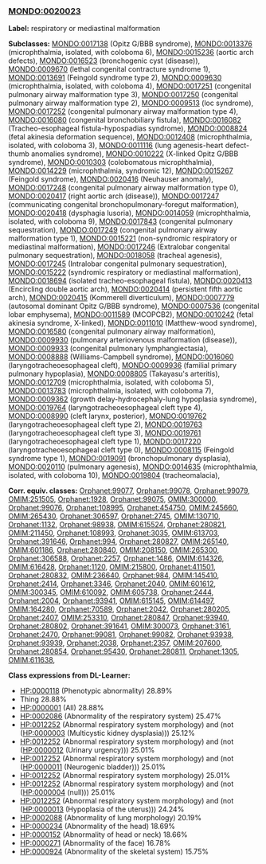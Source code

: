 
### [MONDO:0020023](http://purl.obolibrary.org/obo/MONDO_0020023)
**Label:** respiratory or mediastinal malformation

**Subclasses:** [MONDO:0017138](http://purl.obolibrary.org/obo/MONDO_0017138) (Opitz G/BBB syndrome), [MONDO:0013376](http://purl.obolibrary.org/obo/MONDO_0013376) (microphthalmia, isolated, with coloboma 6), [MONDO:0015236](http://purl.obolibrary.org/obo/MONDO_0015236) (aortic arch defects), [MONDO:0016523](http://purl.obolibrary.org/obo/MONDO_0016523) (bronchogenic cyst (disease)), [MONDO:0009670](http://purl.obolibrary.org/obo/MONDO_0009670) (lethal congenital contracture syndrome 1), [MONDO:0013691](http://purl.obolibrary.org/obo/MONDO_0013691) (Feingold syndrome type 2), [MONDO:0009630](http://purl.obolibrary.org/obo/MONDO_0009630) (microphthalmia, isolated, with coloboma 4), [MONDO:0017251](http://purl.obolibrary.org/obo/MONDO_0017251) (congenital pulmonary airway malformation type 3), [MONDO:0017250](http://purl.obolibrary.org/obo/MONDO_0017250) (congenital pulmonary airway malformation type 2), [MONDO:0009513](http://purl.obolibrary.org/obo/MONDO_0009513) (loc syndrome), [MONDO:0017252](http://purl.obolibrary.org/obo/MONDO_0017252) (congenital pulmonary airway malformation type 4), [MONDO:0016080](http://purl.obolibrary.org/obo/MONDO_0016080) (congenital bronchobiliary fistula), [MONDO:0016082](http://purl.obolibrary.org/obo/MONDO_0016082) (Tracheo-esophageal fistula-hypospadias syndrome), [MONDO:0008824](http://purl.obolibrary.org/obo/MONDO_0008824) (fetal akinesia deformation sequence), [MONDO:0012408](http://purl.obolibrary.org/obo/MONDO_0012408) (microphthalmia, isolated, with coloboma 3), [MONDO:0011116](http://purl.obolibrary.org/obo/MONDO_0011116) (lung agenesis-heart defect-thumb anomalies syndrome), [MONDO:0010222](http://purl.obolibrary.org/obo/MONDO_0010222) (X-linked Opitz G/BBB syndrome), [MONDO:0010303](http://purl.obolibrary.org/obo/MONDO_0010303) (colobomatous microphthalmia), [MONDO:0014229](http://purl.obolibrary.org/obo/MONDO_0014229) (microphthalmia, syndromic 12), [MONDO:0015267](http://purl.obolibrary.org/obo/MONDO_0015267) (Feingold syndrome), [MONDO:0020416](http://purl.obolibrary.org/obo/MONDO_0020416) (Neuhauser anomaly), [MONDO:0017248](http://purl.obolibrary.org/obo/MONDO_0017248) (congenital pulmonary airway malformation type 0), [MONDO:0020417](http://purl.obolibrary.org/obo/MONDO_0020417) (right aortic arch (disease)), [MONDO:0017247](http://purl.obolibrary.org/obo/MONDO_0017247) (communicating congenital bronchopulmonary-foregut malformation), [MONDO:0020418](http://purl.obolibrary.org/obo/MONDO_0020418) (dysphagia lusoria), [MONDO:0014059](http://purl.obolibrary.org/obo/MONDO_0014059) (microphthalmia, isolated, with coloboma 9), [MONDO:0017843](http://purl.obolibrary.org/obo/MONDO_0017843) (congenital pulmonary sequestration), [MONDO:0017249](http://purl.obolibrary.org/obo/MONDO_0017249) (congenital pulmonary airway malformation type 1), [MONDO:0015221](http://purl.obolibrary.org/obo/MONDO_0015221) (non-syndromic respiratory or mediastinal malformation), [MONDO:0017246](http://purl.obolibrary.org/obo/MONDO_0017246) (Extralobar congenital pulmonary sequestration), [MONDO:0018058](http://purl.obolibrary.org/obo/MONDO_0018058) (tracheal agenesis), [MONDO:0017245](http://purl.obolibrary.org/obo/MONDO_0017245) (Intralobar congenital pulmonary sequestration), [MONDO:0015222](http://purl.obolibrary.org/obo/MONDO_0015222) (syndromic respiratory or mediastinal malformation), [MONDO:0018694](http://purl.obolibrary.org/obo/MONDO_0018694) (isolated tracheo-esophageal fistula), [MONDO:0020413](http://purl.obolibrary.org/obo/MONDO_0020413) (Encircling double aortic arch), [MONDO:0020414](http://purl.obolibrary.org/obo/MONDO_0020414) (persistent fifth aortic arch), [MONDO:0020415](http://purl.obolibrary.org/obo/MONDO_0020415) (Kommerell diverticulum), [MONDO:0007779](http://purl.obolibrary.org/obo/MONDO_0007779) (autosomal dominant Opitz G/BBB syndrome), [MONDO:0007536](http://purl.obolibrary.org/obo/MONDO_0007536) (congenital lobar emphysema), [MONDO:0011589](http://purl.obolibrary.org/obo/MONDO_0011589) (MCOPCB2), [MONDO:0010242](http://purl.obolibrary.org/obo/MONDO_0010242) (fetal akinesia syndrome, X-linked), [MONDO:0011010](http://purl.obolibrary.org/obo/MONDO_0011010) (Matthew-wood syndrome), [MONDO:0016580](http://purl.obolibrary.org/obo/MONDO_0016580) (congenital pulmonary airway malformation), [MONDO:0009930](http://purl.obolibrary.org/obo/MONDO_0009930) (pulmonary arteriovenous malformation (disease)), [MONDO:0009933](http://purl.obolibrary.org/obo/MONDO_0009933) (congenital pulmonary lymphangiectasia), [MONDO:0008888](http://purl.obolibrary.org/obo/MONDO_0008888) (Williams-Campbell syndrome), [MONDO:0016060](http://purl.obolibrary.org/obo/MONDO_0016060) (laryngotracheoesophageal cleft), [MONDO:0009936](http://purl.obolibrary.org/obo/MONDO_0009936) (familial primary pulmonary hypoplasia), [MONDO:0008805](http://purl.obolibrary.org/obo/MONDO_0008805) (Takayasu's arteritis), [MONDO:0012709](http://purl.obolibrary.org/obo/MONDO_0012709) (microphthalmia, isolated, with coloboma 5), [MONDO:0013783](http://purl.obolibrary.org/obo/MONDO_0013783) (microphthalmia, isolated, with coloboma 7), [MONDO:0009362](http://purl.obolibrary.org/obo/MONDO_0009362) (growth delay-hydrocephaly-lung hypoplasia syndrome), [MONDO:0019764](http://purl.obolibrary.org/obo/MONDO_0019764) (laryngotracheoesophageal cleft type 4), [MONDO:0008990](http://purl.obolibrary.org/obo/MONDO_0008990) (cleft larynx, posterior), [MONDO:0019762](http://purl.obolibrary.org/obo/MONDO_0019762) (laryngotracheoesophageal cleft type 2), [MONDO:0019763](http://purl.obolibrary.org/obo/MONDO_0019763) (laryngotracheoesophageal cleft type 3), [MONDO:0019761](http://purl.obolibrary.org/obo/MONDO_0019761) (laryngotracheoesophageal cleft type 1), [MONDO:0017220](http://purl.obolibrary.org/obo/MONDO_0017220) (laryngotracheoesophageal cleft type 0), [MONDO:0008115](http://purl.obolibrary.org/obo/MONDO_0008115) (Feingold syndrome type 1), [MONDO:0019091](http://purl.obolibrary.org/obo/MONDO_0019091) (bronchopulmonary dysplasia), [MONDO:0020110](http://purl.obolibrary.org/obo/MONDO_0020110) (pulmonary agenesis), [MONDO:0014635](http://purl.obolibrary.org/obo/MONDO_0014635) (microphthalmia, isolated, with coloboma 10), [MONDO:0019804](http://purl.obolibrary.org/obo/MONDO_0019804) (tracheomalacia), 

**Corr. equiv. classes:** [Orphanet:99077](http://www.orpha.net/ORDO/Orphanet_99077), [Orphanet:99078](http://www.orpha.net/ORDO/Orphanet_99078), [Orphanet:99079](http://www.orpha.net/ORDO/Orphanet_99079), [OMIM:251505](http://purl.obolibrary.org/obo/OMIM_251505), [Orphanet:1928](http://www.orpha.net/ORDO/Orphanet_1928), [Orphanet:99075](http://www.orpha.net/ORDO/Orphanet_99075), [OMIM:300000](http://purl.obolibrary.org/obo/OMIM_300000), [Orphanet:99076](http://www.orpha.net/ORDO/Orphanet_99076), [Orphanet:108995](http://www.orpha.net/ORDO/Orphanet_108995), [Orphanet:454750](http://www.orpha.net/ORDO/Orphanet_454750), [OMIM:245660](http://purl.obolibrary.org/obo/OMIM_245660), [OMIM:265430](http://purl.obolibrary.org/obo/OMIM_265430), [Orphanet:306597](http://www.orpha.net/ORDO/Orphanet_306597), [Orphanet:2745](http://www.orpha.net/ORDO/Orphanet_2745), [OMIM:130710](http://purl.obolibrary.org/obo/OMIM_130710), [Orphanet:1132](http://www.orpha.net/ORDO/Orphanet_1132), [Orphanet:98938](http://www.orpha.net/ORDO/Orphanet_98938), [OMIM:615524](http://purl.obolibrary.org/obo/OMIM_615524), [Orphanet:280821](http://www.orpha.net/ORDO/Orphanet_280821), [OMIM:211450](http://purl.obolibrary.org/obo/OMIM_211450), [Orphanet:108993](http://www.orpha.net/ORDO/Orphanet_108993), [Orphanet:3035](http://www.orpha.net/ORDO/Orphanet_3035), [OMIM:613703](http://purl.obolibrary.org/obo/OMIM_613703), [Orphanet:391646](http://www.orpha.net/ORDO/Orphanet_391646), [Orphanet:994](http://www.orpha.net/ORDO/Orphanet_994), [Orphanet:280827](http://www.orpha.net/ORDO/Orphanet_280827), [OMIM:265140](http://purl.obolibrary.org/obo/OMIM_265140), [OMIM:601186](http://purl.obolibrary.org/obo/OMIM_601186), [Orphanet:280840](http://www.orpha.net/ORDO/Orphanet_280840), [OMIM:208150](http://purl.obolibrary.org/obo/OMIM_208150), [OMIM:265300](http://purl.obolibrary.org/obo/OMIM_265300), [Orphanet:306588](http://www.orpha.net/ORDO/Orphanet_306588), [Orphanet:2257](http://www.orpha.net/ORDO/Orphanet_2257), [Orphanet:1486](http://www.orpha.net/ORDO/Orphanet_1486), [OMIM:614326](http://purl.obolibrary.org/obo/OMIM_614326), [OMIM:616428](http://purl.obolibrary.org/obo/OMIM_616428), [Orphanet:1120](http://www.orpha.net/ORDO/Orphanet_1120), [OMIM:215800](http://purl.obolibrary.org/obo/OMIM_215800), [Orphanet:411501](http://www.orpha.net/ORDO/Orphanet_411501), [Orphanet:280832](http://www.orpha.net/ORDO/Orphanet_280832), [OMIM:236640](http://purl.obolibrary.org/obo/OMIM_236640), [Orphanet:984](http://www.orpha.net/ORDO/Orphanet_984), [OMIM:145410](http://purl.obolibrary.org/obo/OMIM_145410), [Orphanet:2414](http://www.orpha.net/ORDO/Orphanet_2414), [Orphanet:3346](http://www.orpha.net/ORDO/Orphanet_3346), [Orphanet:2040](http://www.orpha.net/ORDO/Orphanet_2040), [OMIM:601612](http://purl.obolibrary.org/obo/OMIM_601612), [OMIM:300345](http://purl.obolibrary.org/obo/OMIM_300345), [OMIM:610092](http://purl.obolibrary.org/obo/OMIM_610092), [OMIM:605738](http://purl.obolibrary.org/obo/OMIM_605738), [Orphanet:2444](http://www.orpha.net/ORDO/Orphanet_2444), [Orphanet:2004](http://www.orpha.net/ORDO/Orphanet_2004), [Orphanet:93941](http://www.orpha.net/ORDO/Orphanet_93941), [OMIM:615145](http://purl.obolibrary.org/obo/OMIM_615145), [OMIM:614497](http://purl.obolibrary.org/obo/OMIM_614497), [OMIM:164280](http://purl.obolibrary.org/obo/OMIM_164280), [Orphanet:70589](http://www.orpha.net/ORDO/Orphanet_70589), [Orphanet:2042](http://www.orpha.net/ORDO/Orphanet_2042), [Orphanet:280205](http://www.orpha.net/ORDO/Orphanet_280205), [Orphanet:2407](http://www.orpha.net/ORDO/Orphanet_2407), [OMIM:253310](http://purl.obolibrary.org/obo/OMIM_253310), [Orphanet:280847](http://www.orpha.net/ORDO/Orphanet_280847), [Orphanet:93940](http://www.orpha.net/ORDO/Orphanet_93940), [Orphanet:280802](http://www.orpha.net/ORDO/Orphanet_280802), [Orphanet:391641](http://www.orpha.net/ORDO/Orphanet_391641), [OMIM:300073](http://purl.obolibrary.org/obo/OMIM_300073), [Orphanet:3161](http://www.orpha.net/ORDO/Orphanet_3161), [Orphanet:2470](http://www.orpha.net/ORDO/Orphanet_2470), [Orphanet:99081](http://www.orpha.net/ORDO/Orphanet_99081), [Orphanet:99082](http://www.orpha.net/ORDO/Orphanet_99082), [Orphanet:93938](http://www.orpha.net/ORDO/Orphanet_93938), [Orphanet:93939](http://www.orpha.net/ORDO/Orphanet_93939), [Orphanet:2038](http://www.orpha.net/ORDO/Orphanet_2038), [Orphanet:2357](http://www.orpha.net/ORDO/Orphanet_2357), [OMIM:207600](http://purl.obolibrary.org/obo/OMIM_207600), [Orphanet:280854](http://www.orpha.net/ORDO/Orphanet_280854), [Orphanet:95430](http://www.orpha.net/ORDO/Orphanet_95430), [Orphanet:280811](http://www.orpha.net/ORDO/Orphanet_280811), [Orphanet:1305](http://www.orpha.net/ORDO/Orphanet_1305), [OMIM:611638](http://purl.obolibrary.org/obo/OMIM_611638), 

**Class expressions from DL-Learner:**

- [HP:0000118](http://purl.obolibrary.org/obo/HP_0000118) (Phenotypic abnormality) 28.89%
- Thing 28.88%
- [HP:0000001](http://purl.obolibrary.org/obo/HP_0000001) (All) 28.88%
- [HP:0002086](http://purl.obolibrary.org/obo/HP_0002086) (Abnormality of the respiratory system) 25.47%
- [HP:0012252](http://purl.obolibrary.org/obo/HP_0012252) (Abnormal respiratory system morphology) and (not ([HP:0000003](http://purl.obolibrary.org/obo/HP_0000003) (Multicystic kidney dysplasia))) 25.12%
- [HP:0012252](http://purl.obolibrary.org/obo/HP_0012252) (Abnormal respiratory system morphology) and (not ([HP:0000012](http://purl.obolibrary.org/obo/HP_0000012) (Urinary urgency))) 25.01%
- [HP:0012252](http://purl.obolibrary.org/obo/HP_0012252) (Abnormal respiratory system morphology) and (not ([HP:0000011](http://purl.obolibrary.org/obo/HP_0000011) (Neurogenic bladder))) 25.01%
- [HP:0012252](http://purl.obolibrary.org/obo/HP_0012252) (Abnormal respiratory system morphology) 25.01%
- [HP:0012252](http://purl.obolibrary.org/obo/HP_0012252) (Abnormal respiratory system morphology) and (not ([HP:0000004](http://purl.obolibrary.org/obo/HP_0000004) (null))) 25.01%
- [HP:0012252](http://purl.obolibrary.org/obo/HP_0012252) (Abnormal respiratory system morphology) and (not ([HP:0000013](http://purl.obolibrary.org/obo/HP_0000013) (Hypoplasia of the uterus))) 24.24%
- [HP:0002088](http://purl.obolibrary.org/obo/HP_0002088) (Abnormality of lung morphology) 20.19%
- [HP:0000234](http://purl.obolibrary.org/obo/HP_0000234) (Abnormality of the head) 18.69%
- [HP:0000152](http://purl.obolibrary.org/obo/HP_0000152) (Abnormality of head or neck) 18.66%
- [HP:0000271](http://purl.obolibrary.org/obo/HP_0000271) (Abnormality of the face) 16.78%
- [HP:0000924](http://purl.obolibrary.org/obo/HP_0000924) (Abnormality of the skeletal system) 15.75%


